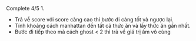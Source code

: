 Complete 4/5
1. 
  - Trả về score với score càng cao thì bước đi càng tốt và ngược lại.
  - Tính khoảng cách manhattan đến tất cả thức ăn và lấy thức ăn gần nhất.
  - Bước đi tiếp theo mà cách ghost < 2 thì trả về giá trị âm vô cùng
